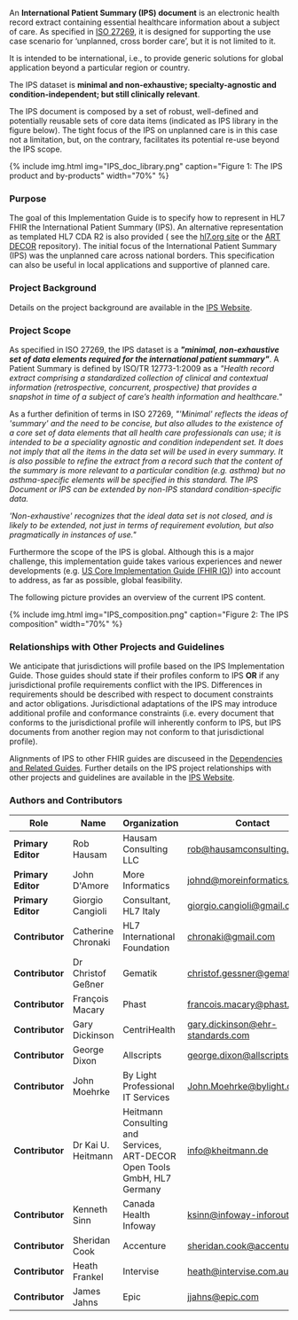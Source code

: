An **International Patient Summary (IPS) document** is an electronic health record extract containing essential healthcare information about a subject of care.
As specified in [ISO 27269](https://www.iso.org/standard/79491.html), it is designed for supporting the use case scenario for ‘unplanned, cross border care’, but it is not limited to it.

It is intended to be international, i.e., to provide generic solutions for global application beyond a particular region or country.

The IPS dataset is **minimal and non-exhaustive; specialty-agnostic and condition-independent; but still clinically relevant**.

The IPS document is composed by a set of robust, well-defined and potentially reusable sets of core data items (indicated as IPS library in the figure below). The tight focus of the IPS on unplanned care is in this case not a limitation, but, on the contrary, facilitates its potential re-use beyond the IPS scope.

{% include img.html img="IPS_doc_library.png" caption="Figure 1: The IPS product and by-products"
    width="70%" %}

### Purpose

The goal of this Implementation Guide is to specify how to represent in HL7 FHIR the International Patient Summary (IPS). An alternative representation as templated HL7 CDA R2 is also provided ( see the [hl7.org site](https://www.hl7.org/implement/standards/product_brief.cfm?product_id=483) or the [ART DECOR](https://art-decor.org/art-decor/decor-project--hl7ips-) repository). 
The initial focus of the International Patient Summary (IPS) was the unplanned care across national borders. This specification can also be useful in local applications and supportive of planned care.


### Project Background

Details on the project background are available in the <a href="https://international-patient-summary.net/ips-links-to-standards-and-specifications/">IPS Website</a>.

### Project Scope

As specified in ISO 27269, the IPS dataset is a <b><i>"minimal, non-exhaustive set of data elements required for the international patient summary"</i></b>. A Patient Summary is defined by ISO/TR 12773-1:2009 as a <i>"Health record extract comprising a standardized collection of clinical and contextual information (retrospective, concurrent, prospective) that provides a snapshot in time of a subject of care’s health information and healthcare."</i>

As a further definition of terms in ISO 27269, <i>"'Minimal' reflects the ideas of 'summary' and the need to be concise, but also alludes to the existence of a core set of data elements that all health care professionals can use; it is intended to be a speciality agnostic and condition independent set. It does not imply that all the items in the data set will be used in every summary. It is also possible to refine the extract from a record such that the content of the summary is more relevant to a particular condition (e.g. asthma) but no asthma-specific elements will be specified in this standard. The IPS Document or IPS can be extended by non-IPS standard condition-specific data.</i> 

<i>'Non-exhaustive' recognizes that the ideal data set is not closed, and is likely to be extended, not just in terms of requirement evolution, but also pragmatically in instances of use."</i>

Furthermore the scope of the IPS is global. Although this is a major challenge, this implementation guide takes various experiences and newer developments (e.g. <a href="http://hl7.org/fhir/us/core/history.html">US Core Implementation Guide (FHIR IG)</a>) into account to address, as far as possible, global feasibility.

The following picture provides an overview of the current IPS content.

{% include img.html img="IPS_composition.png" caption="Figure 2: The IPS composition" width="70%" %}

### Relationships with Other Projects and Guidelines

We anticipate that jurisdictions will profile based on the IPS Implementation Guide. Those guides should state if their profiles conform to IPS **OR** if any jurisdictional profile requirements conflict with the IPS. Differences in requirements should be described with respect to document constraints and actor obligations. Jurisdictional adaptations of the IPS may introduce additional profile and conformance constraints (i.e. every document that conforms to the jurisdictional profile will inherently conform to IPS, but IPS documents from another region may not conform to that jurisdictional profile).

Alignments of IPS to other FHIR guides are discuseed in the [Dependencies and Related Guides](./IG-analysis.html#dependencies-and-related-guides). Further details on the IPS project relationships with other projects and guidelines are available in the <a href="https://international-patient-summary.net/">IPS Website</a>.

### Authors and Contributors

| Role  | Name | Organization | Contact |
| --- | --- | --- | --- |
| **Primary Editor** | Rob Hausam | Hausam Consulting LLC | rob@hausamconsulting.com |
| **Primary Editor** | John D'Amore | More Informatics | johnd@moreinformatics.com |
| **Primary Editor** | Giorgio Cangioli | Consultant, HL7 Italy | giorgio.cangioli@gmail.com |
| **Contributor** | Catherine Chronaki | HL7 International Foundation | chronaki@gmail.com |
| **Contributor** | Dr Christof Geßner | Gematik | christof.gessner@gematik.de |
| **Contributor** | François Macary | Phast | francois.macary@phast.fr |
| **Contributor** | Gary Dickinson | CentriHealth | gary.dickinson@ehr-standards.com |
| **Contributor** | George Dixon | Allscripts | george.dixon@allscripts.com |
| **Contributor** | John Moehrke | By Light Professional IT Services | John.Moehrke@bylight.com
| **Contributor** | Dr Kai U. Heitmann | Heitmann Consulting and Services, ART-DECOR Open Tools GmbH, HL7 Germany | info@kheitmann.de |
| **Contributor** | Kenneth Sinn  | Canada Health Infoway | ksinn@infoway-inforoute.ca |
| **Contributor** | Sheridan Cook | Accenture | sheridan.cook@accenture.com |
| **Contributor** | Heath Frankel | Intervise | heath@intervise.com.au |
| **Contributor** | James Jahns | Epic | jjahns@epic.com |

